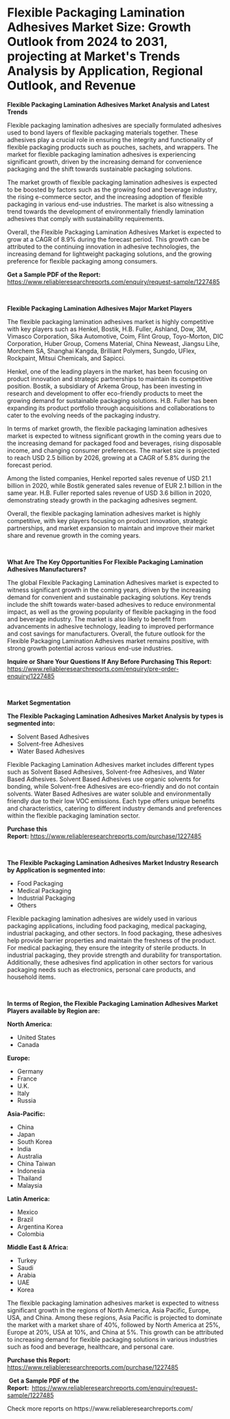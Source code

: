 <p><h1>Flexible Packaging Lamination Adhesives Market Size: Growth Outlook from 2024 to 2031, projecting at Market's Trends Analysis by Application, Regional Outlook, and Revenue</h1></p><p><strong>Flexible Packaging Lamination Adhesives Market Analysis and Latest Trends</strong></p>
<p><p>Flexible packaging lamination adhesives are specially formulated adhesives used to bond layers of flexible packaging materials together. These adhesives play a crucial role in ensuring the integrity and functionality of flexible packaging products such as pouches, sachets, and wrappers. The market for flexible packaging lamination adhesives is experiencing significant growth, driven by the increasing demand for convenience packaging and the shift towards sustainable packaging solutions.</p><p>The market growth of flexible packaging lamination adhesives is expected to be boosted by factors such as the growing food and beverage industry, the rising e-commerce sector, and the increasing adoption of flexible packaging in various end-use industries. The market is also witnessing a trend towards the development of environmentally friendly lamination adhesives that comply with sustainability requirements.</p><p>Overall, the Flexible Packaging Lamination Adhesives Market is expected to grow at a CAGR of 8.9% during the forecast period. This growth can be attributed to the continuing innovation in adhesive technologies, the increasing demand for lightweight packaging solutions, and the growing preference for flexible packaging among consumers.</p></p>
<p><strong>Get a Sample PDF of the Report:&nbsp;</strong> <a href="https://www.reliableresearchreports.com/enquiry/request-sample/1227485">https://www.reliableresearchreports.com/enquiry/request-sample/1227485</a></p>
<p>&nbsp;</p>
<p><strong>Flexible Packaging Lamination Adhesives Major Market Players</strong></p>
<p><p>The flexible packaging lamination adhesives market is highly competitive with key players such as Henkel, Bostik, H.B. Fuller, Ashland, Dow, 3M, Vimasco Corporation, Sika Automotive, Coim, Flint Group, Toyo-Morton, DIC Corporation, Huber Group, Comens Material, China Neweast, Jiangsu Lihe, Morchem SA, Shanghai Kangda, Brilliant Polymers, Sungdo, UFlex, Rockpaint, Mitsui Chemicals, and Sapicci.</p><p>Henkel, one of the leading players in the market, has been focusing on product innovation and strategic partnerships to maintain its competitive position. Bostik, a subsidiary of Arkema Group, has been investing in research and development to offer eco-friendly products to meet the growing demand for sustainable packaging solutions. H.B. Fuller has been expanding its product portfolio through acquisitions and collaborations to cater to the evolving needs of the packaging industry.</p><p>In terms of market growth, the flexible packaging lamination adhesives market is expected to witness significant growth in the coming years due to the increasing demand for packaged food and beverages, rising disposable income, and changing consumer preferences. The market size is projected to reach USD 2.5 billion by 2026, growing at a CAGR of 5.8% during the forecast period.</p><p>Among the listed companies, Henkel reported sales revenue of USD 21.1 billion in 2020, while Bostik generated sales revenue of EUR 2.1 billion in the same year. H.B. Fuller reported sales revenue of USD 3.6 billion in 2020, demonstrating steady growth in the packaging adhesives segment.</p><p>Overall, the flexible packaging lamination adhesives market is highly competitive, with key players focusing on product innovation, strategic partnerships, and market expansion to maintain and improve their market share and revenue growth in the coming years.</p></p>
<p>&nbsp;</p>
<p><strong>What Are The Key Opportunities For Flexible Packaging Lamination Adhesives Manufacturers?</strong></p>
<p><p>The global Flexible Packaging Lamination Adhesives market is expected to witness significant growth in the coming years, driven by the increasing demand for convenient and sustainable packaging solutions. Key trends include the shift towards water-based adhesives to reduce environmental impact, as well as the growing popularity of flexible packaging in the food and beverage industry. The market is also likely to benefit from advancements in adhesive technology, leading to improved performance and cost savings for manufacturers. Overall, the future outlook for the Flexible Packaging Lamination Adhesives market remains positive, with strong growth potential across various end-use industries.</p></p>
<p><strong>Inquire or Share Your Questions If Any Before Purchasing This Report:</strong> <a href="https://www.reliableresearchreports.com/enquiry/pre-order-enquiry/1227485">https://www.reliableresearchreports.com/enquiry/pre-order-enquiry/1227485</a></p>
<p>&nbsp;</p>
<p><strong>Market Segmentation</strong></p>
<p><strong>The Flexible Packaging Lamination Adhesives Market Analysis by types is segmented into:</strong></p>
<p><ul><li>Solvent Based Adhesives</li><li>Solvent-free Adhesives</li><li>Water Based Adhesives</li></ul></p>
<p><p>Flexible Packaging Lamination Adhesives market includes different types such as Solvent Based Adhesives, Solvent-free Adhesives, and Water Based Adhesives. Solvent Based Adhesives use organic solvents for bonding, while Solvent-free Adhesives are eco-friendly and do not contain solvents. Water Based Adhesives are water soluble and environmentally friendly due to their low VOC emissions. Each type offers unique benefits and characteristics, catering to different industry demands and preferences within the flexible packaging lamination sector.</p></p>
<p><strong>Purchase this Report:&nbsp;</strong><a href="https://www.reliableresearchreports.com/purchase/1227485">https://www.reliableresearchreports.com/purchase/1227485</a></p>
<p>&nbsp;</p>
<p><strong>The Flexible Packaging Lamination Adhesives Market Industry Research by Application is segmented into:</strong></p>
<p><ul><li>Food Packaging</li><li>Medical Packaging</li><li>Industrial Packaging</li><li>Others</li></ul></p>
<p><p>Flexible packaging lamination adhesives are widely used in various packaging applications, including food packaging, medical packaging, industrial packaging, and other sectors. In food packaging, these adhesives help provide barrier properties and maintain the freshness of the product. For medical packaging, they ensure the integrity of sterile products. In industrial packaging, they provide strength and durability for transportation. Additionally, these adhesives find application in other sectors for various packaging needs such as electronics, personal care products, and household items.</p></p>
<p>&nbsp;</p>
<p><strong>In terms of Region, the Flexible Packaging Lamination Adhesives Market Players available by Region are:</strong></p>
<p>
    <p> <strong> North America: </strong>
        <ul>
            <li>United States</li>
            <li>Canada</li>
        </ul>
        </p> 
    <p> <strong> Europe: </strong>
        <ul>
            <li>Germany</li>
            <li>France</li>
            <li>U.K.</li>
            <li>Italy</li>
            <li>Russia</li>
        </ul>
        </p> 
    <p> <strong> Asia-Pacific: </strong>
        <ul>
            <li>China</li>
            <li>Japan</li>
            <li>South Korea</li>
            <li>India</li>
            <li>Australia</li>
            <li>China Taiwan</li>
            <li>Indonesia</li>
            <li>Thailand</li>
            <li>Malaysia</li>
        </ul>
        </p> 
    <p> <strong> Latin America: </strong>
        <ul>
            <li>Mexico</li>
            <li>Brazil</li>
            <li>Argentina Korea</li>
            <li>Colombia</li>
        </ul>
        </p> 
    <p> <strong> Middle East & Africa: </strong>
        <ul>
            <li>Turkey</li>
            <li>Saudi</li>
            <li>Arabia</li>
            <li>UAE</li>
            <li>Korea</li>
        </ul>
    </p>
    </p>
<p><p>The flexible packaging lamination adhesives market is expected to witness significant growth in the regions of North America, Asia Pacific, Europe, USA, and China. Among these regions, Asia Pacific is projected to dominate the market with a market share of 40%, followed by North America at 25%, Europe at 20%, USA at 10%, and China at 5%. This growth can be attributed to increasing demand for flexible packaging solutions in various industries such as food and beverage, healthcare, and personal care.</p></p>
<p><strong>Purchase this Report: </strong><a href="https://www.reliableresearchreports.com/purchase/1227485">https://www.reliableresearchreports.com/purchase/1227485</a></p>
<p>&nbsp;<strong>Get a Sample PDF of the Report:&nbsp;&nbsp;</strong><a href="https://www.reliableresearchreports.com/enquiry/request-sample/1227485">https://www.reliableresearchreports.com/enquiry/request-sample/1227485</a></p>
<p><strong></strong></p>
<p>Check more reports on https://www.reliableresearchreports.com/</p>